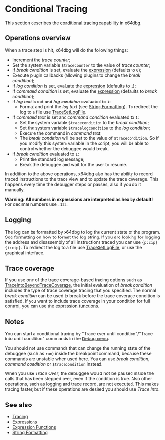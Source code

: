 # Conditional Tracing

This section describes the [conditional tracing](../commands/tracing/index.rst) capability in x64dbg.

## Operations overview

When a trace step is hit, x64dbg will do the following things:

- Increment the *trace counter*;
- Set the system variable `$tracecounter` to the value of *trace counter*;
- If *break condition* is set, evaluate the [expression](Expressions.md) (defaults to `0`);
- Execute plugin callbacks (allowing plugins to change the *break condition*);
- If *log condition* is set, evaluate the [expression](Expressions.md) (defaults to `1`);
- If *command condition* is set, evaluate the [expression](Expressions.md) (defaults to *break condition*);
- If *log text* is set and *log condition* evaluated to `1`:
  - Format and print the *log text* (see [String Formatting](Formatting.md)). To redirect the log to a file use [TraceSetLogFile](../commands/tracing/TraceSetLogFile.md).
- If *command text* is set and *command condition* evaluated to `1`:
  - Set the system variable `$tracecondition` to the *break condition*;
  - Set the system variable `$tracelogcondition` to the *log condition*;
  - Execute the command in *command text*;
  - The *break condition* will be set to the value of `$tracecondition`. So if you modify this system variable in the script, you will be able to control whether the debuggee would break.
- If *break condition* evaluated to `1`:
  - Print the standard log message; 
  - Break the debuggee and wait for the user to resume.

In addition to the above operations, x64dbg also has the ability to record traced instructions to the trace view and to update the trace coverage. This happens every time the debugger steps or pauses, also if you do it manually.

**Warning: All numbers in expressions are interpreted as hex by default!** For decimal numbers use `.123`.

## Logging

The log can be formatted by x64dbg to log the current state of the program. See [formatting](./Formatting.md) on how to format the log string. If you are looking for logging the address and disassembly of all instructions traced you can use `{p:cip} {i:cip}`. To redirect the log to a file use [TraceSetLogFile](../commands/tracing/TraceSetLogFile.md), or use the graphical interface.

## Trace coverage

If you use one of the trace coverage-based tracing options such as [TraceIntoBeyondTraceCoverage](../commands/tracing/TraceIntoBeyondTraceRecord.md), the initial evaluation of *break condition* includes the type of trace coverage tracing that you specified. The normal *break condition* can be used to break before the trace coverage condition is satisfied. If you want to include trace coverage in your condition for full control, you can use the [expression functions](./Expression-functions.md).

## Notes

You can start a conditional tracing by "Trace over until condition"/"Trace into until condition" commands in the [Debug menu](../gui/menus/Debug.rst).

You should not use commands that can change the running state of the debuggee (such as `run`) inside the breakpoint command, because these commands are unstable when used here. You can use *break condition*, *command condition* or `$tracecondition` instead.

When you use *Trace Over*, the debuggee would not be paused inside the calls that has been stepped over, even if the condition is true. Also other operations, such as logging and trace record, are not executed. This makes tracing faster, but if these operations are desired you should use *Trace Into*.

## See also

- [Tracing](../commands/tracing/index.rst)
- [Expressions](Expressions.md)
- [Expression Functions](Expression-functions.md)
- [String Formatting](Formatting.md)